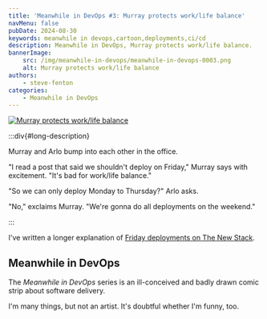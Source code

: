 ```yaml
---
title: 'Meanwhile in DevOps #3: Murray protects work/life balance'
navMenu: false
pubDate: 2024-08-30
keywords: meanwhile in devops,cartoon,deployments,ci/cd
description: Meanwhile in DevOps, Murray protects work/life balance.
bannerImage:
    src: /img/meanwhile-in-devops/meanwhile-in-devops-0003.png
    alt: Murray protects work/life balance
authors:
    - steve-fenton
categories:
    - Meanwhile in DevOps
---
```


<a href="#long-description">
<img src="/img/meanwhile-in-devops/meanwhile-in-devops-0003.png" alt="Murray protects work/life balance" />
</a>

:::div{#long-description}

Murray and Arlo bump into each other in the office.

"I read a post that said we shouldn't deploy on Friday," Murray says with excitement. "It's bad for work/life balance."

"So we can only deploy Monday to Thursday?" Arlo asks.

"No," exclaims Murray. "We're gonna do all deployments on the weekend."

:::

I've written a longer explanation of [Friday deployments on The New Stack](https://thenewstack.io/deploy-on-friday-moratorium-doesnt-achieve-admirable-goal/).

## Meanwhile in DevOps

The *Meanwhile in DevOps* series is an ill-conceived and badly drawn comic strip about software delivery.

I'm many things, but not an artist. It's doubtful whether I'm funny, too.
